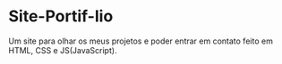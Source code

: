 # Site-Portif-lio
Um site para olhar os meus projetos e poder entrar em contato feito em HTML, CSS e JS(JavaScript).
